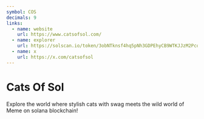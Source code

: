 ```yaml
---
symbol: COS
decimals: 9
links:
  - name: website
    url: https://www.catsofsol.com/
  - name: explorer
    url: https://solscan.io/token/3obNTknsf4hq5pNh3GDPEhyCB9WTKJJzM2PcqfKgLmBu
  - name: x
    url: https://x.com/catsofsol
---
```


# Cats Of Sol

Explore the world where stylish cats with swag meets the wild world of Meme on solana blockchain!
